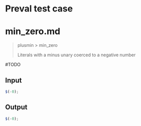 # Preval test case

# min_zero.md

> plusmin > min_zero
>
> Literals with a minus unary coerced to a negative number

#TODO

## Input

`````js filename=intro
$(-0);
`````

## Output

`````js filename=intro
$(-0);
`````
